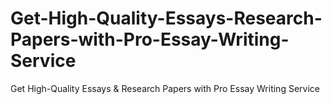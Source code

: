 # Get-High-Quality-Essays-Research-Papers-with-Pro-Essay-Writing-Service
Get High-Quality Essays &amp; Research Papers with Pro Essay Writing Service
